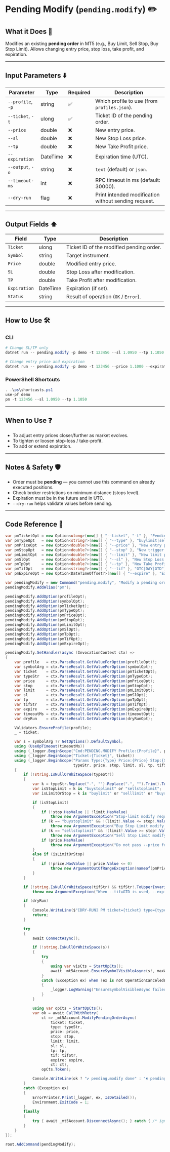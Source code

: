 # Pending Modify (`pending.modify`) ✏️

## What it Does 🎯

Modifies an existing **pending order** in MT5 (e.g., Buy Limit, Sell Stop, Buy Stop Limit).
Allows changing entry price, stop loss, take profit, and expiration.

---

## Input Parameters ⬇️

| Parameter         | Type     | Required | Description                                          |
| ----------------- | -------- | -------- | ---------------------------------------------------- |
| `--profile`, `-p` | string   | ✅        | Which profile to use (from `profiles.json`).         |
| `--ticket`, `-t`  | ulong    | ✅        | Ticket ID of the pending order.                      |
| `--price`         | double   | ❌        | New entry price.                                     |
| `--sl`            | double   | ❌        | New Stop Loss price.                                 |
| `--tp`            | double   | ❌        | New Take Profit price.                               |
| `--expiration`    | DateTime | ❌        | Expiration time (UTC).                               |
| `--output`, `-o`  | string   | ❌        | `text` (default) or `json`.                          |
| `--timeout-ms`    | int      | ❌        | RPC timeout in ms (default: 30000).                  |
| `--dry-run`       | flag     | ❌        | Print intended modification without sending request. |

---

## Output Fields ⬆️

| Field        | Type     | Description                              |
| ------------ | -------- | ---------------------------------------- |
| `Ticket`     | ulong    | Ticket ID of the modified pending order. |
| `Symbol`     | string   | Target instrument.                       |
| `Price`      | double   | Modified entry price.                    |
| `SL`         | double   | Stop Loss after modification.            |
| `TP`         | double   | Take Profit after modification.          |
| `Expiration` | DateTime | Expiration (if set).                     |
| `Status`     | string   | Result of operation (`OK` / `Error`).    |

---

## How to Use 🛠️

### CLI

```powershell
# Change SL/TP only
dotnet run -- pending.modify -p demo -t 123456 --sl 1.0950 --tp 1.1050

# Change entry price and expiration
dotnet run -- pending.modify -p demo -t 123456 --price 1.1000 --expiration "2025-09-01T12:00:00Z"
```

### PowerShell Shortcuts

```powershell
. .\ps\shortcasts.ps1
use-pf demo
pm -t 123456 --sl 1.0950 --tp 1.1050
```

---

## When to Use ❓

* To adjust entry prices closer/further as market evolves.
* To tighten or loosen stop-loss / take-profit.
* To add or extend expiration.

---

## Notes & Safety 🛡️

* Order must be **pending** — you cannot use this command on already executed positions.
* Check broker restrictions on minimum distance (stops level).
* Expiration must be in the future and in UTC.
* `--dry-run` helps validate values before sending.

---

## Code Reference 🧩

```csharp
var pmTicketOpt = new Option<ulong>(new[] { "--ticket", "-t" }, "Pending order ticket") { IsRequired = true };
var pmTypeOpt   = new Option<string?>(new[] { "--type" }, "buylimit|selllimit|buystop|sellstop|buystoplimit|sellstoplimit (optional, for validation)");
var pmPriceOpt  = new Option<double?>(new[] { "--price" }, "New entry price for limit/stop");
var pmStopOpt   = new Option<double?>(new[] { "--stop" }, "New trigger price for stop/stop-limit");
var pmLimitOpt  = new Option<double?>(new[] { "--limit" }, "New limit price for stop-limit");
var pmSlOpt     = new Option<double?>(new[] { "--sl" }, "New Stop Loss (absolute)");
var pmTpOpt     = new Option<double?>(new[] { "--tp" }, "New Take Profit (absolute)");
var pmTifOpt    = new Option<string?>(new[] { "--tif" }, "GTC|DAY|GTD");
var pmExpireOpt = new Option<DateTimeOffset?>(new[] { "--expire" }, "Expiry (ISO-8601) when --tif=GTD");

var pendingModify = new Command("pending.modify", "Modify a pending order (price/stop-limit/SL/TP/expiry)");
pendingModify.AddAlias("pm");

pendingModify.AddOption(profileOpt);
pendingModify.AddOption(symbolOpt);
pendingModify.AddOption(pmTicketOpt);
pendingModify.AddOption(pmTypeOpt);
pendingModify.AddOption(pmPriceOpt);
pendingModify.AddOption(pmStopOpt);
pendingModify.AddOption(pmLimitOpt);
pendingModify.AddOption(pmSlOpt);
pendingModify.AddOption(pmTpOpt);
pendingModify.AddOption(pmTifOpt);
pendingModify.AddOption(pmExpireOpt);

pendingModify.SetHandler(async (InvocationContext ctx) =>
{
    var profile   = ctx.ParseResult.GetValueForOption(profileOpt)!;
    var symbolArg = ctx.ParseResult.GetValueForOption(symbolOpt);
    var ticket    = ctx.ParseResult.GetValueForOption(pmTicketOpt);
    var typeStr   = ctx.ParseResult.GetValueForOption(pmTypeOpt);
    var price     = ctx.ParseResult.GetValueForOption(pmPriceOpt);
    var stop      = ctx.ParseResult.GetValueForOption(pmStopOpt);
    var limit     = ctx.ParseResult.GetValueForOption(pmLimitOpt);
    var sl        = ctx.ParseResult.GetValueForOption(pmSlOpt);
    var tp        = ctx.ParseResult.GetValueForOption(pmTpOpt);
    var tifStr    = ctx.ParseResult.GetValueForOption(pmTifOpt);
    var expire    = ctx.ParseResult.GetValueForOption(pmExpireOpt);
    var timeoutMs = ctx.ParseResult.GetValueForOption(timeoutOpt);
    var dryRun    = ctx.ParseResult.GetValueForOption(dryRunOpt);

    Validators.EnsureProfile(profile);
    _ = ticket;

    var s = symbolArg ?? GetOptions().DefaultSymbol;
    using (UseOpTimeout(timeoutMs))
    using (_logger.BeginScope("Cmd:PENDING.MODIFY Profile:{Profile}", profile))
    using (_logger.BeginScope("Ticket:{Ticket}", ticket))
    using (_logger.BeginScope("Params Type:{Type} Price:{Price} Stop:{Stop} Limit:{Limit} SL:{SL} TP:{TP} TIF:{TIF} Exp:{Exp}",
                              typeStr, price, stop, limit, sl, tp, tifStr, expire))
    {
        if (!string.IsNullOrWhiteSpace(typeStr))
        {
            var k = typeStr.Replace("-", "").Replace(".", "").Trim().ToLowerInvariant();
            var isStopLimit = k is "buystoplimit" or "sellstoplimit";
            var isLimitOrStop = k is "buylimit" or "selllimit" or "buystop" or "sellstop";

            if (isStopLimit)
            {
                if (!stop.HasValue || !limit.HasValue)
                    throw new ArgumentException("Stop-limit modify requires both --stop and --limit.");
                if (k == "buystoplimit" && !(limit!.Value <= stop!.Value))
                    throw new ArgumentException("Buy Stop Limit modify requires --limit <= --stop.");
                if (k == "sellstoplimit" && !(limit!.Value >= stop!.Value))
                    throw new ArgumentException("Sell Stop Limit modify requires --limit >= --stop.");
                if (price.HasValue)
                    throw new ArgumentException("Do not pass --price for stop-limit modify. Use --stop and --limit.");
            }
            else if (isLimitOrStop)
            {
                if (!price.HasValue || price.Value <= 0)
                    throw new ArgumentOutOfRangeException(nameof(pmPriceOpt), "For limit/stop modify, --price must be > 0.");
            }
        }

        if (!string.IsNullOrWhiteSpace(tifStr) && tifStr!.ToUpperInvariant() == "GTD" && !expire.HasValue)
            throw new ArgumentException("When --tif=GTD is used, --expire must be provided.");

        if (dryRun)
        {
            Console.WriteLine($"[DRY-RUN] PM ticket={ticket} type={typeStr} price={price} stop={stop} limit={limit} SL={sl} TP={tp} TIF={tifStr} expire={expire}");
            return;
        }

        try
        {
            await ConnectAsync();

            if (!string.IsNullOrWhiteSpace(s))
            {
                try
                {
                    using var visCts = StartOpCts();
                    await _mt5Account.EnsureSymbolVisibleAsync(s!, maxWait: TimeSpan.FromSeconds(3), cancellationToken: visCts.Token);
                }
                catch (Exception ex) when (ex is not OperationCanceledException)
                {
                    _logger.LogWarning("EnsureSymbolVisibleAsync failed: {Msg}", ex.Message);
                }
            }

            using var opCts = StartOpCts();
            var ok = await CallWithRetry(
                ct => _mt5Account.ModifyPendingOrderAsync(
                    ticket: ticket,
                    type: typeStr, 
                    price: price,
                    stop: stop,
                    limit: limit,
                    sl: sl,
                    tp: tp,
                    tif: tifStr,
                    expire: expire,
                    ct: ct),
                opCts.Token);

            Console.WriteLine(ok ? "✔ pending.modify done" : "✖ pending.modify failed");
        }
        catch (Exception ex)
        {
            ErrorPrinter.Print(_logger, ex, IsDetailed());
            Environment.ExitCode = 1;
        }
        finally
        {
            try { await _mt5Account.DisconnectAsync(); } catch { /* ignore */ }
        }
    }
});

root.AddCommand(pendingModify);
```

